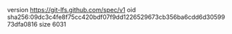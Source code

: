 version https://git-lfs.github.com/spec/v1
oid sha256:09dc3c4fe8f75cc420bdf07f9dd1226529673cb356ba6cdd6d3059973dfa0816
size 6031

